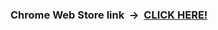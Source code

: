 ### Chrome Web Store link &nbsp;->&nbsp; [CLICK HERE!](https://chromewebstore.google.com/detail/youtube-adblock-by-jo/pkcgdemjlnnlkoebkfpcbiklgoddjpak)
